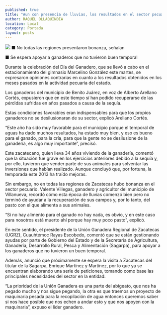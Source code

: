 ```yaml
---
published: true
title: "Aun con presencia de lluvias, los resultados en el sector pecuario no han sido positivos"
author: RAQUEL OLLAQUINDIA
location: Local
category: Portada
layout: posts
---
```


![](http://i.imgur.com/WweL561m.jpg)
■ No todas las regiones presentaron bonanza, señalan

■ Se espera apoyar a ganaderos que no tuvieron buen temporal

Durante la celebración del Día del Ganadero, que se llevó a cabo en el estacionamiento del gimnasio Marcelino González este martes, se expresaron opiniones contrarias en cuanto a los resultados obtenidos en los meses pasados en la actividad pecuaria del estado.

Los ganaderos del municipio de Benito Juárez, en voz de Alberto Arellano Cortés, expusieron que en este tiempo sí han podido recuperarse de las pérdidas sufridas en años pasados a causa de la sequía.

Estas condiciones favorables eran indispensables para que los propios ganaderos no se desilusionaran de su sector, explicó Arellano Cortés. 

“Este año ha sido muy favorable para el municipio porque el temporal de aguas ha dado muchos resultados, ha estado muy bien, y eso es bueno para el ganado, para la cría, para que la gente no se desilusione de la ganadería, es algo muy importante”, precisó.

Este zacatecano, quien lleva 34 años viviendo de la ganadería, comentó que la situación fue grave en los ejercicios anteriores debido a la sequía y, por ello, tuvieron que vender parte de sus animales para solventar las inversiones que habían realizado. Aunque concluyó que, por fortuna, la temporada este 2013 ha traído mejoras.

Sin embargo, no en todas las regiones de Zacatecas hubo bonanza en el sector pecuario. Valente Villegas, ganadero y agricultor del municipio de Villanueva, recordó cómo esta época de lluvias comenzó bien pero no terminó de ayudar a la recuperación de sus campos y, por lo tanto, del pasto con el que alimenta a sus animales.

“Si no hay alimento para el ganado no hay nada, es obvio, y en este caso para nosotros está muerto ahí porque hay muy poco pasto”, explicó.

En este sentido, el presidente de la Unión Ganadera Regional de Zacatecas (UGRZ), Cuauhtémoc Rayas Escobedo, comentó que se están gestionando ayudas por parte de Gobierno del Estado y de la Secretaría de Agricultura, Ganadería, Desarrollo Rural, Pesca y Alimentación (Sagarpa), para apoyar a los ganaderos que no tuvieron un buen temporal.

Además, anunció que próximamente se espera la visita a Zacatecas del titular de la Sagarpa, Enrique Martínez y Martínez, por lo que ya se encuentran elaborando una serie de peticiones, tomando como base las principales necesidades del sector en la entidad.

“La prioridad de la Unión Ganadera es una parte del abigeato, que nos ha pegado mucho y nos sigue pegando, la otra es que traemos un proyecto de maquinaria pesada para la recopilación de agua entonces queremos saber si nos hace posible que nos echen a andar esto y que nos apoyen con la maquinaria”, expuso el líder ganadero.

